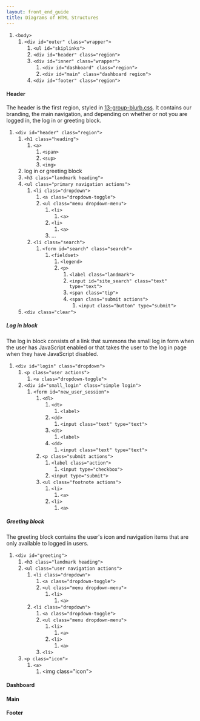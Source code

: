 ```yaml
---
layout: front_end_guide
title: Diagrams of HTML Structures
---
```

<ol class="diagram">
  <li><code>&lt;body&gt;</code>
  <ol><li><code>&lt;div id="outer" class="wrapper"&gt;</code>
  <ol><li><code>&lt;ul id="skiplinks"&gt;</code></li><code><li>&lt;div id="header" class="region"&gt;</code></li><li><code>&lt;div id="inner" class="wrapper"&gt;</code><ol><li><code>&lt;div id="dashboard" class="region"&gt;</code></li><li><code>&lt;div id="main" class="dashboard region"&gt;</code></li></ol></li><li><code>&lt;div id="footer" class="region"&gt;</code></li></ol></li></ol></li>
</ol>

#### Header

The header is the first region, styled in [ 13-group-blurb.css](https://github.com/otwcode/otwarchive/blob/master/public/stylesheets/site/2.0/03-region-header.css). It contains our branding, the main navigation, and depending on whether or not you are logged in, the log in or greeting block.

<ol class="diagram"><li><code>&lt;div id="header" class="region"&gt;</code><ol><li><code>&lt;h1 class="heading"&gt;</code><ol><li><code>&lt;a&gt;</code><ol><li><code>&lt;span&gt;</code></li><li><code>&lt;sup&gt;</code></li><li><code>&lt;img&gt;</code></li></ol></li></ol></li><li>log in or greeting block</li><li><code>&lt;h3 class="landmark heading"&gt;</code></li><li><code>&lt;ul class="primary navigation actions"&gt;</code><ol><li><code>&lt;li class="dropdown"&gt;</code><ol><li><code>&lt;a class="dropdown-toggle"&gt;</code></li><li><code>&lt;ul class="menu dropdown-menu"&gt;</code><ol><li><code>&lt;li&gt;</code><ol><li><code>&lt;a&gt;</code></li></ol></li><li><code>&lt;li&gt;</code><ol><li><code>&lt;a&gt;</code></li></ol></li><li>...</li></ol></li></ol></li><li><code>&lt;li class="search"&gt;</code><ol><li><code>&lt;form id="search" class="search"&gt;</code><ol><li><code>&lt;fieldset&gt;</code><ol><li><code>&lt;legend&gt;</code></li><li><code>&lt;p&gt;</code><ol><li><code>&lt;label class="landmark"&gt;</code></li><li><code>&lt;input id="site_search" class="text" type="text"&gt;</code></li><li><code>&lt;span class="tip"&gt;</code></li><li><code>&lt;span class="submit actions"&gt;</code><ol><li><code>&lt;input class="button" type="submit"&gt;</code></li></ol></li></ol></li></ol></li></ol></li></ol></li></ol></li><li><code>&lt;div class="clear"&gt;</code></li></ol></li></ol>

##### Log in block

The log in block consists of a link that summons the small log in form when the user has JavaScript enabled or that takes the user to the log in page when they have JavaScript disabled.

<ol class="diagram"><li><code>&lt;div id="login" class="dropdown"&gt;</code><ol><li><code>&lt;p class="user actions"&gt;</code><ol><li><code>&lt;a class="dropdown-toggle"&gt;</code></li></ol></li><li><code>&lt;div id="small_login" class="simple login"&gt;</code><ol><li><code>&lt;form id="new_user_session"&gt;</code><ol><li><code>&lt;dl&gt;</code><ol><li><code>&lt;dt&gt;</code><ol><li><code>&lt;label&gt;</code></li></ol></li><li><code>&lt;dd&gt;</code><ol><li><code>&lt;input class="text" type="text"&gt;</code></li></ol></li><li><code>&lt;dt&gt;</code><ol><li><code>&lt;label&gt;</code></li></ol></li><li><code>&lt;dd&gt;</code><ol><li><code>&lt;input class="text" type="text"&gt;</code></li></ol></li></ol></li><li><code>&lt;p class="submit actions"&gt;</code><ol><li><code>&lt;label class="action"&gt;</code><ol><li><code>&lt;input type="checkbox"&gt;</code></li></ol></li><li><code>&lt;input type="submit"&gt;</code></li></ol></li><li><code>&lt;ul class="footnote actions"&gt;</code><ol><li><code>&lt;li&gt;</code><ol><li><code>&lt;a&gt;</code></li></ol></li><li><code>&lt;li&gt;</code><ol><li><code>&lt;a&gt;</code></li></ol></li></ol></li></ol></li></ol></li></ol></li></ol>

##### Greeting block

The greeting block contains the user's icon and navigation items that are only available to logged in users.

<ol class="diagram"><li><code>&lt;div id="greeting"&gt;</code><ol><li><code>&lt;h3 class="landmark heading"&gt;</code></li><li><code>&lt;ul class="user navigation actions"&gt;</code><ol><li><code>&lt;li class="dropdown"&gt;</code><ol><li><code>&lt;a class="dropdown-toggle"&gt;</code></li><li><code>&lt;ul class="menu dropdown-menu"&gt;</code><ol><li><code>&lt;li&gt;</code><ol><li><code>&lt;a&gt;</code></li></ol></li></ol></li></ol></li><li><code>&lt;li class="dropdown"&gt;</code><ol><li><code>&lt;a class="dropdown-toggle"&gt;</code></li><li><code>&lt;ul class="menu dropdown-menu"&gt;</code><ol><li><code>&lt;li&gt;</code><ol><li><code>&lt;a&gt;</code></li></ol></li><li><code>&lt;li&gt;</code><ol><li><code>&lt;a&gt;</code></li></ol></li></ol></li><li><code>&lt;li&gt;</code></li></ol></li></ol></li><li><code>&lt;p class="icon"&gt;</code><ol><li><code>&lt;a&gt;</code><ol><li>&lt;img class="icon"&gt;</li></ol></li></ol></li></ol></li></ol>

#### Dashboard

#### Main

#### Footer